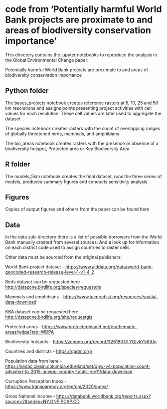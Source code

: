 # code from ‘Potentially harmful World Bank projects are proximate to and areas of biodiversity conservation importance’

This directory contains the jupyter notebooks to reproduce the analysis in the Global Environmental Change paper:

 Potentially harmful World Bank projects are proximate to and areas of biodiversity conservation importance

## Python folder
 The bases_projects notebook creates reference rasters at 5, 10, 25 and 50 km resolutions and assigns points presenting project activities with cell values for each resolution.  These cell values are later used to aggregate the dataset
 
 The species notebook creates rasters with the count of overlapping ranges of globally threatened birds, mammals, and amphibians.
 
 The bio_areas notebook creates rasters with the presence or absence of a biodiversity hotspot, Protected area or Key Biodiversity Area

## R folder
 The models_5km notebook creates the final dataset, runs the three series of models, produces summary figures and conducts sensitivity analysis.

## Figures
 Copies of output figures and others from the paper can be found here

## Data
In the data sub-directory there is a list of possible borrowers from the World Bank manually created from several sources. And a look up for information on each district code used to assign countries to raster cells.

Other data must be sourced from the original publishers:

 World Bank project dataset -  https://www.aiddata.org/data/world-bank-geocoded-research-release-level-1-v1-4-2
 
 Birds dataset can be requested here - http://datazone.birdlife.org/species/requestdis
 
 Mammals and amphibians - https://www.iucnredlist.org/resources/spatial-data-download
 
 KBA dataset can be requested here - http://datazone.birdlife.org/site/requestgis
 
 Protected areas - https://www.protectedplanet.net/en/thematic-areas/wdpa?tab=WDPA
 
 Biodiversity hotspots - https://zenodo.org/record/3261807#.YQlvkY5KiUn
 
 Countries and districts - https://gadm.org/
 
 Population data from here - https://sedac.ciesin.columbia.edu/data/set/gpw-v4-population-count-adjusted-to-2015-unwpp-country-totals-rev11/data-download
 
 Corruption Perception Index - https://www.transparency.org/en/cpi/2020/index/
 
 Gross National Income - https://databank.worldbank.org/reports.aspx?source=2&series=NY.GNP.PCAP.CD
